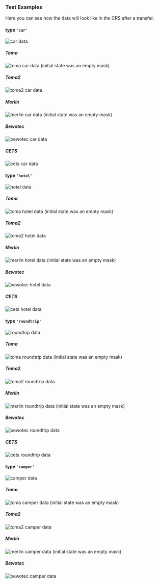 ### Test Examples

Here you can see how the data will look like in the CRS after a transfer.

#### type `'car'`

![car data](data_car.png)

##### Toma

![toma car data](toma/toma_car.png)
(initial state was an empty mask)

##### Toma2

![toma2 car data](toma2/toma2_car.png)

##### Merlin

![merlin car data](merlin/merlin_car.png)
(initial state was an empty mask)

##### Bewotec

![bewotec car data](bewotec/bewotec_car.png)

##### CETS

![cets car data](cets/cets_car.png)


#### type `'hotel'`

![hotel data](data_hotel.png)

##### Toma

![toma hotel data](toma/toma_hotel.png)
(initial state was an empty mask)

##### Toma2

![toma2 hotel data](toma2/toma2_hotel.png)

##### Merlin

![merlin hotel data](merlin/merlin_hotel.png)
(initial state was an empty mask)

##### Bewotec

![bewotec hotel data](bewotec/bewotec_hotel.png)

##### CETS

![cets hotel data](cets/cets_hotel.png)


#### type `'roundtrip'`

![roundtrip data](data_roundtrip.png)

##### Toma

![toma roundtrip data](toma/toma_roundtrip.png)
(initial state was an empty mask)

##### Toma2

![toma2 roundtrip data](toma2/toma2_roundtrip.png)

##### Merlin

![merlin roundtrip data](merlin/merlin_roundtrip.png)
(initial state was an empty mask)

##### Bewotec

![bewotec roundtrip data](bewotec/bewotec_roundtrip.png)

##### CETS

![cets roundtrip data](cets/cets_roundtrip.png)


#### type `'camper'`

![camper data](data_camper.png)

##### Toma

![toma camper data](toma/toma_camper.png)
(initial state was an empty mask)

##### Toma2

![toma2 camper data](toma2/toma2_camper.png)

##### Merlin

![merlin camper data](merlin/merlin_camper.png)
(initial state was an empty mask)

##### Bewotec

![bewotec camper data](bewotec/bewotec_camper.png)
